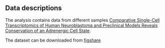 ## Data descriptions 
The analysis contains data from different samples [Comparative Single-Cell Transcriptomics of Human Neuroblastoma and Preclinical Models Reveals Conservation of an Adrenergic Cell State](https://aacrjournals.org/cancerres/article/85/6/1015/752768). 

The dataset can be downloaded from [figshare](https://figshare.com/s/2ce62bef6bdf3cd14092)

